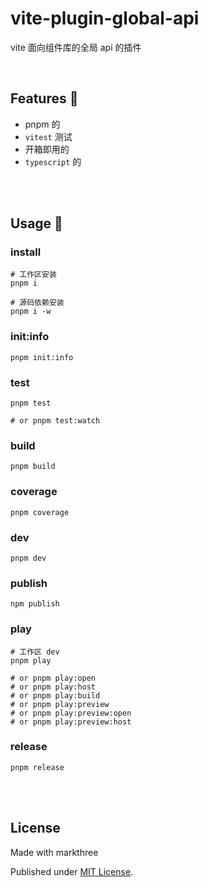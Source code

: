 # vite-plugin-global-api

vite 面向组件库的全局 api 的插件

<br />

## Features 🦖

- pnpm 的
- `vitest` 测试
- 开箱即用的
- `typescript` 的

<br />
<br />

## Usage 🦕


### install

```shell
# 工作区安装
pnpm i

# 源码依赖安装
pnpm i -w
```

### init:info

```shell
pnpm init:info
```

### test

```shell
pnpm test

# or pnpm test:watch
```

### build

```shell
pnpm build
```

### coverage

```shell
pnpm coverage
```

### dev

```shell
pnpm dev
```

### publish

```shell
npm publish
```

### play

```shell
# 工作区 dev
pnpm play

# or pnpm play:open
# or pnpm play:host
# or pnpm play:build
# or pnpm play:preview
# or pnpm play:preview:open
# or pnpm play:preview:host
```

### release

```shell
pnpm release
```

<br />
<br />

## License

Made with markthree

Published under [MIT License](./LICENSE).

<br />